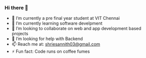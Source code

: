 ### Hi there 👋
- 🔭 I’m currently a pre final year student at VIT Chennai
- 🌱 I’m currently learning software develpment
- 👯 I’m looking to collaborate on web and app development based projects
- 🤔 I’m looking for help with Backend
- 📫 Reach me at: shriesannith03@gmail.com
- ⚡ Fun fact: Code runs on coffee fumes
